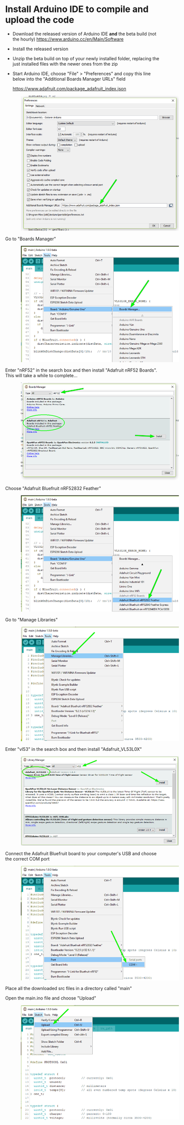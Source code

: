 # Install Arduino IDE to compile and upload the code

- Download the released version of Arduino IDE __and__ the beta build (not the hourly)
https://www.arduino.cc/en/Main/Software

- Install the released version

- Unzip the beta build on top of your newly installed folder, replacing the just installed files with the newer ones from the zip

- Start Arduino IDE, choose "File" > "Preferences" and copy this line below into the "Additional Boards Manager URLs" field

  https://www.adafruit.com/package_adafruit_index.json

<img hspace="50" src="images/installArduinoIDE-0.gif">

Go to "Boards Manager"

<img hspace="50" src="images/installArduinoIDE-1.gif">

Enter "nRF52" in the search box and then install "Adafruit nRF52 Boards". This will take a while to complete...

<img hspace="50" src="images/installArduinoIDE-2.gif">

Choose "Adafruit Bluefruit nRF52832 Feather"

<img hspace="50" src="images/installArduinoIDE-3.gif">

Go to "Manage Libraries"

<img hspace="50" src="images/installArduinoIDE-4.gif">

Enter "vl53" in the search box and then install "Adafruit_VL53L0X"

<img hspace="50" src="images/installArduinoIDE-5.gif">

Connect the Adafruit Bluefruit board to your computer's USB and choose the correct COM port

<img hspace="50" src="images/installArduinoIDE-6.gif">

Place all the downloaded src files in a directory called "main"

Open the main.ino file and choose "Upload"

<img hspace="50" src="images/installArduinoIDE-7.gif">

